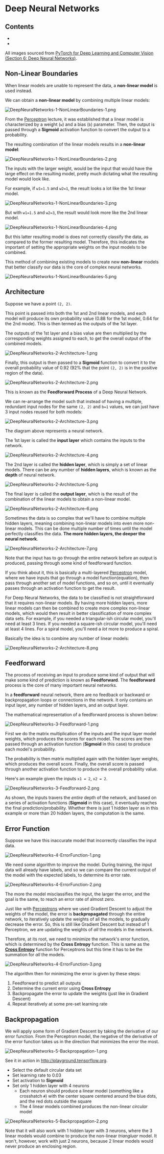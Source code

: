 # Deep Neural Networks

## Contents

*
*

All images sourced from [PyTorch for Deep Learning and Computer Vision (Section 6: Deep Neural Networks)](https://www.udemy.com/course/pytorch-for-deep-learning-and-computer-vision/).

## Non-Linear Boundaries

When linear models are unable to represent the data, a **non-linear model** is used instead.

We can obtain a **non-linear model** by combining multiple linear models:

![DeepNeuralNetworks-1-NonLinearBoundaries-1.png](./DeepNeuralNetworks/DeepNeuralNetworks-1-NonLinearBoundaries-1.png)

From the [Perceptron](./Perceptron.md) lecture, it was established that a linear model is characterized by a weight (`w`) and a bias (`b`) parameter. Then, the output is passed through a **Sigmoid** activation function to convert the output to a probability.

The resulting combination of the linear models results in a **non-linear model**:

![DeepNeuralNetworks-1-NonLinearBoundaries-2.png](./DeepNeuralNetworks/DeepNeuralNetworks-1-NonLinearBoundaries-2.png)

The inputs with the larger weight, would be the input that would have the large effect on the resulting model, pretty much dictating what the resulting model would look like.

For example, if `w1=1.5` and `w2=1`, the result looks a lot like the 1st linear model.

![DeepNeuralNetworks-1-NonLinearBoundaries-3.png](./DeepNeuralNetworks/DeepNeuralNetworks-1-NonLinearBoundaries-3.png)

But with `w1=1.5` and `w2=3`, the result would look more like the 2nd linear model.

![DeepNeuralNetworks-1-NonLinearBoundaries-4.png](./DeepNeuralNetworks/DeepNeuralNetworks-1-NonLinearBoundaries-4.png)

But this latter resulting model is does not correctly classify the data, as compared to the former resulting model. Therefore, this indicates the important of setting the appropriate weights on the input models to be combined.

This method of combining existing models to create new **non-linear** models that better classify our data is the core of complex neural networks.

![DeepNeuralNetworks-1-NonLinearBoundaries-5.png](./DeepNeuralNetworks/DeepNeuralNetworks-1-NonLinearBoundaries-5.png)

## Architecture

Suppose we have a point `(2, 2)`.

This point is passed into both the 1st and 2nd linear models, and each model will produce its own probability value (0.88 for the 1st model, 0.64 for the 2nd mode). This is then termed as the outputs of the 1st layer.

The outputs of the 1st layer and a bias value are then multiplied by the corresponding weights assigned to each, to get the overall output of the combined models.

![DeepNeuralNetworks-2-Architecture-1.png](./DeepNeuralNetworks/DeepNeuralNetworks-2-Architecture-1.png)

Finally, this output is then passed to a **Sigmoid** function to convert it to the overall probability value of 0.92 (92% that the point `(2, 2)` is in the positive region of the data).

![DeepNeuralNetworks-2-Architecture-2.png](./DeepNeuralNetworks/DeepNeuralNetworks-2-Architecture-2.png)

This is known as the **Feedforward Process** of a Deep Neural Network.

We can re-arrange the model such that instead of having a multiple, redundant input nodes for the same `(2, 2)` and `b=1` values, we can just have 3 input nodes reused for both models:

![DeepNeuralNetworks-2-Architecture-3.png](./DeepNeuralNetworks/DeepNeuralNetworks-2-Architecture-3.png)

The diagram above represents a neural network.

The 1st layer is called the **input layer** which contains the inputs to the network.

![DeepNeuralNetworks-2-Architecture-4.png](./DeepNeuralNetworks/DeepNeuralNetworks-2-Architecture-4.png)

The 2nd layer is called the **hidden layer**, which is simply a set of linear models. There can be any number of **hidden layers**, which is known as the **depth** of neural network.

![DeepNeuralNetworks-2-Architecture-5.png](./DeepNeuralNetworks/DeepNeuralNetworks-2-Architecture-5.png)

The final layer is called the **output layer**, which is the result of the combination of the linear models to obtain a non-linear model.

![DeepNeuralNetworks-2-Architecture-6.png](./DeepNeuralNetworks/DeepNeuralNetworks-2-Architecture-6.png)

Sometimes the data is so complex that we'll have to combine multiple hidden layers, meaning combining non-linear models into even more non-linear models. This can be done multiple number of times until the model perfectly classifies the data. **The more hidden layers, the deeper the neural network**.

![DeepNeuralNetworks-2-Architecture-7.png](./DeepNeuralNetworks/DeepNeuralNetworks-2-Architecture-7.png)

Note that the input has to go through the entire network before an output is produced, passing through some kind of feedforward function.

If you think about it, this is basically a multi-layered [Perceptron](./Perceptron.md) model, where we have inputs that go through a model function(equation), then pass through another set of model functions, and so on, until it eventually passes through an activation function to get the result.

For Deep Neural Networks, the data to be classified is not straightforward that it requires non-linear models. By having more hidden layers, more linear models can then be combined to create more complex non-linear models, which would then result in better classification of more complex data sets. For example, if you needed a triangular-ish circular model, you'll need at least 3 lines. If you needed a square-ish circular model, you'll need at least 4 lines. For a spiral model, you'll need a *lot* more to produce a spiral.

Basically the idea is to combine any number of linear models:

![DeepNeuralNetworks-2-Architecture-8.png](./DeepNeuralNetworks/DeepNeuralNetworks-2-Architecture-8.png)

## Feedforward

The process of receiving an input to produce some kind of output that will make some kind of prediction is known as **Feedforward**. The **feedforward** process is the core of many important neural networks.

In a **feedforward** neural network, there are no feedback or backward or backpropagation loops or connections in the network. It only contains an input layer, any number of hidden layers, and an output layer.

The mathematical representation of a feedforward process is shown below:

![DeepNeuralNetworks-3-Feedforward-1.png](./DeepNeuralNetworks/DeepNeuralNetworks-3-Feedforward-1.png)

First we do the matrix multiplication of the inputs and the input layer model weights, which produces the scores for each model. The scores are then passed through an activation function (**Sigmoid** in this case) to produce each model's probability.

The probability is then matrix multiplied again with the hidden layer weights, which produces the overall score. Finally, the overall score is passed through another activation function to produce the overall probability value.

Here's an example given the inputs `x1 = 2`, `x2 = 2`.

![DeepNeuralNetworks-3-Feedforward-2.png](./DeepNeuralNetworks/DeepNeuralNetworks-3-Feedforward-2.png)

As shown, the inputs travers the *entire* depth of the network, and based on a series of activation functions (**Sigmoid** in this case), it eventually reaches the final prediction/probability. Whether there is just 1 hidden layer as in this example or more than 20 hidden layers, the computation is the same.

## Error Function

Suppose we have this inaccurate model that incorrectly classifies the input data.

![DeepNeuralNetworks-4-ErrorFunction-1.png](./DeepNeuralNetworks/DeepNeuralNetworks-4-ErrorFunction-1.png)

We need some algorithm to improve the model. During training, the input data will already have labels, and so we can compare the current output of the model with the expected labels, to determine its error rate.

![DeepNeuralNetworks-4-ErrorFunction-2.png](./DeepNeuralNetworks/DeepNeuralNetworks-4-ErrorFunction-2.png)

The more the model misclassifies the input, the larger the error, and the goal is the same, to reach an error rate of almost zero.

Just like with [Perceptrons](./Perceptron.md) where we used Gradient Descent to adjust the weights of the model, the error is **backpropagated** through the entire network, to iteratively update the weights of all the models, to gradually decrease the error. So, this is still like Gradient Descent but instead of 1 Perceptron, we are updating the weights of *all* the models in the network.

Therefore, at its root, we need to minimize the network's error function, which is determined by the **Cross Entropy** function. This is same as the [**Cross Entropy**](./Perceptron.md#assigning-probabilities-cross-entropy) function for Perceptrons but this time it has to be the summation for *all* the models.

![DeepNeuralNetworks-4-ErrorFunction-3.png](./DeepNeuralNetworks/DeepNeuralNetworks-4-ErrorFunction-3.png)

The algorithm then for minimizing the error is given by these steps:

1. Feedforward to predict all outputs
1. Determine the current error using **Cross Entropy**
1. Backpropagate the error to update the weights (just like in Gradient Descent)
1. Repeat iteratively at some pre-set learning rate

## Backpropagation

We will apply some form of Gradient Descent by taking the derivative of our error function. From the Perceptron model, the negative of the derivative of the error function takes us in the direction that minimizes the error the most.

![DeepNeuralNetworks-5-Backpropagation-1.png](./DeepNeuralNetworks/DeepNeuralNetworks-5-Backpropagation-1.png)

See it in action in <http://playground.tensorflow.org>.
* Select the default circular data set
* Set learning rate to 0.03
* Set activation to **Sigmoid**
* Set only 1 hidden layer with 4 neurons
    * Each neuron should produce a linear model (something like a crosshatch `#`) with the center square centered around the blue dots, and the red dots outside the square
    * The 4 linear models combined produces the non-linear *circular* model

![DeepNeuralNetworks-5-Backpropagation-2.png](./DeepNeuralNetworks/DeepNeuralNetworks-5-Backpropagation-2.png)

Note that it will also work with 1 hidden layer with 3 neurons, where the 3 linear models would combine to produce the non-linear *triangluar* model. It won't, however, work with just 2 neurons, because 2 linear models would never produce an enclosing region.
